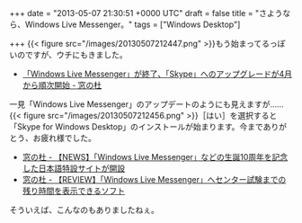 
+++
date = "2013-05-07 21:30:51 +0000 UTC"
draft = false
title = "さようなら、Windows Live Messenger。"
tags = ["Windows Desktop"]

+++
{{< figure src="/images/20130507212447.png"  >}}もう始まってるっぽいのですが、ウチにもきました。

<ul>
<li><a href="http://www.forest.impress.co.jp/docs/news/20130218_588224.html">「Windows Live Messenger」が終了、「Skype」へのアップグレードが4月から順次開始 - 窓の杜</a></li>
</ul>一見「Windows Live Messenger」のアップデートのようにも見えますが……{{< figure src="/images/20130507212456.png"  >}}［はい］を選択すると「Skype for Windows Desktop」のインストールが始まります。今までありがとう、お疲れ様でした。

<ul>
<li><a href="http://www.forest.impress.co.jp/docs/news/20090907_313537.html">窓の杜 - 【NEWS】「Windows Live Messenger」などの生誕10周年を記念した日本語特設サイトが開設</a></li>
<li><a href="http://www.forest.impress.co.jp/docs/review/20091217_336477.html">窓の杜 - 【REVIEW】「Windows Live Messenger」へセンター試験までの残り時間を表示できるソフト</a></li>
</ul>そういえば、こんなのもありましたねぇ。


